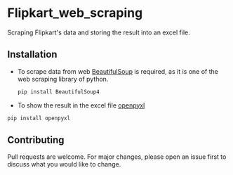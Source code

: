# Flipkart_web_scraping
Scraping Flipkart's data and storing the result into an excel file.

## Installation
* To scrape data from web [BeautifulSoup](https://www.crummy.com/software/BeautifulSoup/bs4/doc/) is required, as it is one of the web scraping library of python.
  ```bash
  pip install BeautifulSoup4
  ```
 * To show the result in the excel file [openpyxl](https://openpyxl.readthedocs.io/en/stable/)
  ```bash
  pip install openpyxl
  ```
  
## Contributing
Pull requests are welcome. For major changes, please open an issue first to discuss what you would like to change.
